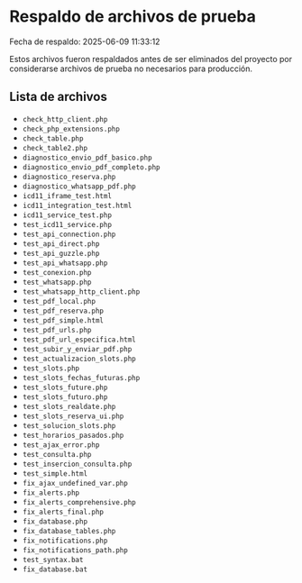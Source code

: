 # Respaldo de archivos de prueba

Fecha de respaldo: 2025-06-09 11:33:12

Estos archivos fueron respaldados antes de ser eliminados del proyecto por considerarse archivos de prueba no necesarios para producción.

## Lista de archivos

- `check_http_client.php`
- `check_php_extensions.php`
- `check_table.php`
- `check_table2.php`
- `diagnostico_envio_pdf_basico.php`
- `diagnostico_envio_pdf_completo.php`
- `diagnostico_reserva.php`
- `diagnostico_whatsapp_pdf.php`
- `icd11_iframe_test.html`
- `icd11_integration_test.html`
- `icd11_service_test.php`
- `test_icd11_service.php`
- `test_api_connection.php`
- `test_api_direct.php`
- `test_api_guzzle.php`
- `test_api_whatsapp.php`
- `test_conexion.php`
- `test_whatsapp.php`
- `test_whatsapp_http_client.php`
- `test_pdf_local.php`
- `test_pdf_reserva.php`
- `test_pdf_simple.html`
- `test_pdf_urls.php`
- `test_pdf_url_especifica.html`
- `test_subir_y_enviar_pdf.php`
- `test_actualizacion_slots.php`
- `test_slots.php`
- `test_slots_fechas_futuras.php`
- `test_slots_future.php`
- `test_slots_futuro.php`
- `test_slots_realdate.php`
- `test_slots_reserva_ui.php`
- `test_solucion_slots.php`
- `test_horarios_pasados.php`
- `test_ajax_error.php`
- `test_consulta.php`
- `test_insercion_consulta.php`
- `test_simple.html`
- `fix_ajax_undefined_var.php`
- `fix_alerts.php`
- `fix_alerts_comprehensive.php`
- `fix_alerts_final.php`
- `fix_database.php`
- `fix_database_tables.php`
- `fix_notifications.php`
- `fix_notifications_path.php`
- `test_syntax.bat`
- `fix_database.bat`
